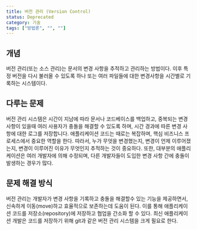 ```yaml
---
title: 버전 관리 (Version Control)
status: Deprecated
category: 기술
tags: ["방법론", "", ""]
---
```


## 개념

버전 관리(또는 소스 관리)는 문서의 변경 사항을 추적하고 관리하는 방법이다. 이후 특정 버전을 다시 불러올 수 있도록 하나 또는 여러 파일들에 대한 변경사항을 시간별로 기록하는 시스템이다.

## 다루는 문제

버전 관리 시스템은 시간이 지남에 따라 문서나 코드베이스를 백업하고, 중복되는 변경사항이 있을때 여러 사용자가 충돌을 해결할 수 있도록 하며, 시간 경과에 따른 변경 사항에 대한 로그를 저장합니다.
애플리케이션 코드는 때로는 복잡하며, 핵심 비즈니스 프로세스에서 중요한 역할을 한다. 따라서, 누가 무엇을 변경했는지, 변경이 언제 이루어졌는지, 변경이 이루어진 이유가 무엇인지 추적하는 것이 중요하다.
또한, 대부분의 애플리케이션은 여러 개발자에 의해 수정되며, 다른 개발자들이 도입한 변경 사항 간에 충돌이 발생하는 경우가 많다.

## 문제 해결 방식

버전 관리는 개발자가 변경 사항을 기록하고 충돌을 해결할수 있는 기능을 제공하면서, 신속하게 이동(move)하고 효율적으로 보존하는데 도움이 된다. 이를 통해 애플리케이션 코드를 저장소(repository)에 저장하고 협업을 간소화 할 수 있다. 최신 애플리케이션 개발은 코드를 저장하기 위해 git과 같은 버전 관리 시스템을 크게 필요로 한다.